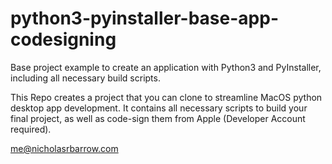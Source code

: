 # python3-pyinstaller-base-app-codesigning
Base project example to create an application with Python3 and PyInstaller, including all necessary build scripts.

This Repo creates a project that you can clone to streamline MacOS python desktop app development. It contains all 
necessary scripts to build your final project, as well as code-sign them from Apple (Developer Account required).

me@nicholasrbarrow.com
